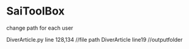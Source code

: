 # SaiToolBox

change path for each user

DiverArticle.py line 128,134 //file path
DiverArticle line19  //outputfolder